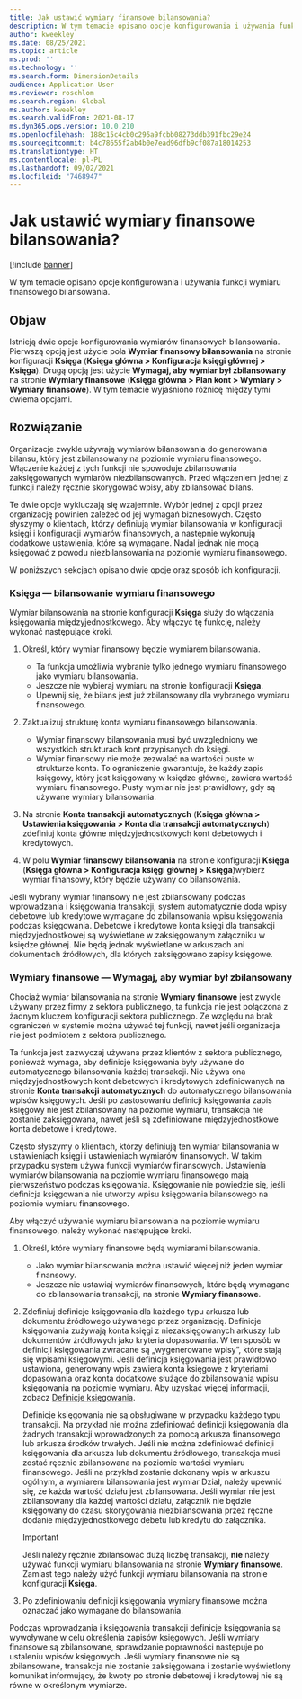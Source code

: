 ```yaml
---
title: Jak ustawić wymiary finansowe bilansowania?
description: W tym temacie opisano opcje konfigurowania i używania funkcji wymiaru finansowego bilansowania.
author: kweekley
ms.date: 08/25/2021
ms.topic: article
ms.prod: ''
ms.technology: ''
ms.search.form: DimensionDetails
audience: Application User
ms.reviewer: roschlom
ms.search.region: Global
ms.author: kweekley
ms.search.validFrom: 2021-08-17
ms.dyn365.ops.version: 10.0.210
ms.openlocfilehash: 188c15c4cb0c295a9fcbb08273ddb391fbc29e24
ms.sourcegitcommit: b4c78655f2ab4b0e7ead96dfb9cf087a18014253
ms.translationtype: HT
ms.contentlocale: pl-PL
ms.lasthandoff: 09/02/2021
ms.locfileid: "7468947"
---
```

# <a name="how-do-i-set-up-balancing-financial-dimensions"></a>Jak ustawić wymiary finansowe bilansowania?

[!include [banner](../includes/banner.md)]

W tym temacie opisano opcje konfigurowania i używania funkcji wymiaru finansowego bilansowania.

## <a name="symptom"></a>Objaw

Istnieją dwie opcje konfigurowania wymiarów finansowych bilansowania. Pierwszą opcją jest użycie pola **Wymiar finansowy bilansowania** na stronie konfiguracji **Księga** (**Księga główna \> Konfiguracja księgi głównej \> Księga**). Drugą opcją jest użycie **Wymagaj, aby wymiar był zbilansowany** na stronie **Wymiary finansowe** (**Księga główna > Plan kont \> Wymiary \> Wymiary finansowe**). W tym temacie wyjaśniono różnicę między tymi dwiema opcjami.

## <a name="resolution"></a>Rozwiązanie

Organizacje zwykle używają wymiarów bilansowania do generowania bilansu, który jest zbilansowany na poziomie wymiaru finansowego. Włączenie każdej z tych funkcji nie spowoduje zbilansowania zaksięgowanych wymiarów niezbilansowanych. Przed włączeniem jednej z funkcji należy ręcznie skorygować wpisy, aby zbilansować bilans.

Te dwie opcje wykluczają się wzajemnie. Wybór jednej z opcji przez organizację powinien zależeć od jej wymagań biznesowych. Często słyszymy o klientach, którzy definiują wymiar bilansowania w konfiguracji księgi i konfiguracji wymiarów finansowych, a następnie wykonują dodatkowe ustawienia, które są wymagane. Nadal jednak nie mogą księgować z powodu niezbilansowania na poziomie wymiaru finansowego.

W poniższych sekcjach opisano dwie opcje oraz sposób ich konfiguracji.

### <a name="ledger--balancing-financial-dimension"></a>Księga — bilansowanie wymiaru finansowego

Wymiar bilansowania na stronie konfiguracji **Księga** służy do włączania księgowania międzyjednostkowego. Aby włączyć tę funkcję, należy wykonać następujące kroki.

1. Określ, który wymiar finansowy będzie wymiarem bilansowania.

    - Ta funkcja umożliwia wybranie tylko jednego wymiaru finansowego jako wymiaru bilansowania.
    - Jeszcze nie wybieraj wymiaru na stronie konfiguracji **Księga**.
    - Upewnij się, że bilans jest już zbilansowany dla wybranego wymiaru finansowego.

2. Zaktualizuj strukturę konta wymiaru finansowego bilansowania.

    - Wymiar finansowy bilansowania musi być uwzględniony we wszystkich strukturach kont przypisanych do księgi.
    - Wymiar finansowy nie może zezwalać na wartości puste w strukturze konta. To ograniczenie gwarantuje, że każdy zapis księgowy, który jest księgowany w księdze głównej, zawiera wartość wymiaru finansowego. Pusty wymiar nie jest prawidłowy, gdy są używane wymiary bilansowania.

3. Na stronie **Konta transakcji automatycznych** (**Księga główna \> Ustawienia księgowania \> Konta dla transakcji automatycznych**) zdefiniuj konta główne międzyjednostkowych kont debetowych i kredytowych.
4. W polu **Wymiar finansowy bilansowania** na stronie konfiguracji **Księga** (**Księga główna \> Konfiguracja księgi głównej \> Księga**)wybierz wymiar finansowy, który będzie używany do bilansowania.

Jeśli wybrany wymiar finansowy nie jest zbilansowany podczas wprowadzania i księgowania transakcji, system automatycznie doda wpisy debetowe lub kredytowe wymagane do zbilansowania wpisu księgowania podczas księgowania. Debetowe i kredytowe konta księgi dla transakcji międzyjednostkowej są wyświetlane w zaksięgowanym załączniku w księdze głównej. Nie będą jednak wyświetlane w arkuszach ani dokumentach źródłowych, dla których zaksięgowano zapisy księgowe.

### <a name="financial-dimensions--require-the-dimension-to-be-balanced"></a>Wymiary finansowe — Wymagaj, aby wymiar był zbilansowany

Chociaż wymiar bilansowania na stronie **Wymiary finansowe** jest zwykle używany przez firmy z sektora publicznego, ta funkcja nie jest połączona z żadnym kluczem konfiguracji sektora publicznego. Ze względu na brak ograniczeń w systemie można używać tej funkcji, nawet jeśli organizacja nie jest podmiotem z sektora publicznego.

Ta funkcja jest zazwyczaj używana przez klientów z sektora publicznego, ponieważ wymaga, aby definicje księgowania były używane do automatycznego bilansowania każdej transakcji. Nie używa ona międzyjednostkowych kont debetowych i kredytowych zdefiniowanych na stronie **Konta transakcji automatycznych** do automatycznego bilansowania wpisów księgowych. Jeśli po zastosowaniu definicji księgowania zapis księgowy nie jest zbilansowany na poziomie wymiaru, transakcja nie zostanie zaksięgowana, nawet jeśli są zdefiniowane międzyjednostkowe konta debetowe i kredytowe.

Często słyszymy o klientach, którzy definiują ten wymiar bilansowania w ustawieniach księgi i ustawieniach wymiarów finansowych. W takim przypadku system używa funkcji wymiarów finansowych. Ustawienia wymiarów bilansowania na poziomie wymiaru finansowego mają pierwszeństwo podczas księgowania. Księgowanie nie powiedzie się, jeśli definicja księgowania nie utworzy wpisu księgowania bilansowego na poziomie wymiaru finansowego.

Aby włączyć używanie wymiaru bilansowania na poziomie wymiaru finansowego, należy wykonać następujące kroki.

1. Określ, które wymiary finansowe będą wymiarami bilansowania.

    - Jako wymiar bilansowania można ustawić więcej niż jeden wymiar finansowy.
    - Jeszcze nie ustawiaj wymiarów finansowych, które będą wymagane do zbilansowania transakcji, na stronie **Wymiary finansowe**.

2. Zdefiniuj definicje księgowania dla każdego typu arkusza lub dokumentu źródłowego używanego przez organizację. Definicje księgowania zużywają konta księgi z niezaksięgowanych arkuszy lub dokumentów źródłowych jako kryteria dopasowania. W ten sposób w definicji księgowania zwracane są „wygenerowane wpisy”, które stają się wpisami księgowymi. Jeśli definicja księgowania jest prawidłowo ustawiona, generowany wpis zawiera konta księgowe z kryteriami dopasowania oraz konta dodatkowe służące do zbilansowania wpisu księgowania na poziomie wymiaru. Aby uzyskać więcej informacji, zobacz [Definicje księgowania](posting-definitions.md). 
   
   Definicje księgowania nie są obsługiwane w przypadku każdego typu transakcji. Na przykład nie można zdefiniować definicji księgowania dla żadnych transakcji wprowadzonych za pomocą arkusza finansowego lub arkusza środków trwałych. Jeśli nie można zdefiniować definicji księgowania dla arkusza lub dokumentu źródłowego, transakcja musi zostać ręcznie zbilansowana na poziomie wartości wymiaru finansowego. Jeśli na przykład zostanie dokonany wpis w arkuszu ogólnym, a wymiarem bilansowania jest wymiar Dział, należy upewnić się, że każda wartość działu jest zbilansowana.  Jeśli wymiar nie jest zbilansowany dla każdej wartości działu, załącznik nie będzie księgowany do czasu skorygowania niezbilansowania przez ręczne dodanie międzyjednostkowego debetu lub kredytu do załącznika. 

    > [!IMPORTANT]
    > Jeśli należy ręcznie zbilansować dużą liczbę transakcji, **nie** należy używać funkcji wymiaru bilansowania na stronie **Wymiary finansowe**. Zamiast tego należy użyć funkcji wymiaru bilansowania na stronie konfiguracji **Księga**.

3. Po zdefiniowaniu definicji księgowania wymiary finansowe można oznaczać jako wymagane do bilansowania.

Podczas wprowadzania i księgowania transakcji definicje księgowania są wywoływane w celu określenia zapisów księgowych. Jeśli wymiary finansowe są zbilansowane, sprawdzanie poprawności następuje po ustaleniu wpisów księgowych. Jeśli wymiary finansowe nie są zbilansowane, transakcja nie zostanie zaksięgowana i zostanie wyświetlony komunikat informujący, że kwoty po stronie debetowej i kredytowej nie są równe w określonym wymiarze.
